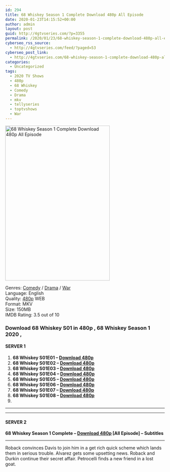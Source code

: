```yaml
---
id: 294
title: 68 Whiskey Season 1 Complete Download 480p All Episode
date: 2020-01-23T14:15:52+00:00
author: admin
layout: post
guid: http://4gtvseries.com/?p=3355
permalink: /2020/01/23/68-whiskey-season-1-complete-download-480p-all-episode/
cyberseo_rss_source:
  - http://4gtvseries.com/feed/?paged=53
cyberseo_post_link:
  - http://4gtvseries.com/68-whiskey-season-1-complete-download-480p-all-episode/
categories:
  - Uncategorized
tags:
  - 2020 TV Shows
  - 480p
  - 68 Whiskey
  - Comedy
  - Drama
  - mkv
  - tellyseries
  - toptvshows
  - War
---
```

<img loading="lazy" class="aligncenter" src="https://2.bp.blogspot.com/-YTAQnZ8wp5s/XimpayeLqrI/AAAAAAAAARI/ynYRF7N4SSgyi1lJocW1d4YEg1GN2EZiQCK4BGAYYCw/s1600/68%2BWhiskey%2BSeason%2B1.jpg" alt="68 Whiskey Season 1 Complete Download 480p All Episode" width="330" height="488" />

Genres: <a href="http://4gtvseries.com/tag/comedy/" data-wpel-link="internal">Comedy</a> / <a href="http://4gtvseries.com/tag/drama/" data-wpel-link="internal">Drama</a> / <a href="http://4gtvseries.com/tag/war/" data-wpel-link="internal">War</a>  
Language: English  
Quality:&nbsp;<a href="http://4gtvseries.com/tag/480p/" data-wpel-link="internal">480p</a> WEB  
Format: MKV  
Size: 150MB  
IMDB Rating: 3.5 out of 10

### **Download 68 Whiskey S01 in 480p , 68 Whiskey Season 1 2020 ,&nbsp;**

#### <span><strong>SERVER 1</strong></span>

  1. **68 Whiskey S01E01 – <a href="http://slink.dl480p.xyz/NhwS" data-wpel-link="external" target="_blank" rel="nofollow external noopener noreferrer" class="wpel-icon-left"><i class="wpel-icon fa fa-download" aria-hidden="true"></i>Download 480p</a>**
  2. **68 Whiskey S01E02 – <a href="http://slink.dl480p.xyz/uFN7OVI" data-wpel-link="external" target="_blank" rel="nofollow external noopener noreferrer" class="wpel-icon-left"><i class="wpel-icon fa fa-download" aria-hidden="true"></i>Download 480p</a>**
  3. **68 Whiskey S01E03 – <a href="http://slink.dl480p.xyz/oaYE" data-wpel-link="external" target="_blank" rel="nofollow external noopener noreferrer" class="wpel-icon-left"><i class="wpel-icon fa fa-download" aria-hidden="true"></i>Download 480p</a>**
  4. **68 Whiskey S01E04 – <a href="http://slink.dl480p.xyz/Vr3A0" data-wpel-link="external" target="_blank" rel="nofollow external noopener noreferrer" class="wpel-icon-left"><i class="wpel-icon fa fa-download" aria-hidden="true"></i>Download 480p</a>**
  5. **68 Whiskey S01E05 – <a href="http://slink.dl480p.xyz/9IZwoU" data-wpel-link="external" target="_blank" rel="nofollow external noopener noreferrer" class="wpel-icon-left"><i class="wpel-icon fa fa-download" aria-hidden="true"></i>Download 480p</a>**
  6. **68 Whiskey S01E06 – <a href="http://slink.dl480p.xyz/M47u" data-wpel-link="external" target="_blank" rel="nofollow external noopener noreferrer" class="wpel-icon-left"><i class="wpel-icon fa fa-download" aria-hidden="true"></i>Download 480p</a>**
  7. **68 Whiskey S01E07 – <a href="http://slink.dl480p.xyz/crY0X2" data-wpel-link="external" target="_blank" rel="nofollow external noopener noreferrer" class="wpel-icon-left"><i class="wpel-icon fa fa-download" aria-hidden="true"></i>Download 480p</a>**
  8. **68 Whiskey S01E08 – <a href="http://slink.dl480p.xyz/SDio" data-wpel-link="external" target="_blank" rel="nofollow external noopener noreferrer" class="wpel-icon-left"><i class="wpel-icon fa fa-download" aria-hidden="true"></i>Download 480p</a>**
  9. 

* * *

* * *

#### <span><strong>SERVER 2</strong></span>

**68 Whiskey Season 1 Complete – <a href="http://dl480p.xyz/3625/" data-wpel-link="external" target="_blank" rel="nofollow external noopener noreferrer" class="wpel-icon-left"><i class="wpel-icon fa fa-download" aria-hidden="true"></i>Download 480p</a> [All Episode] – Subtitles**

* * *

Roback convinces Davis to join him in a get rich quick scheme which lands them in serious trouble. Alvarez gets some upsetting news. Roback and Durkin continue their secret affair. Petrocelli finds a new friend in a lost goat.

<div align="center">
</div>